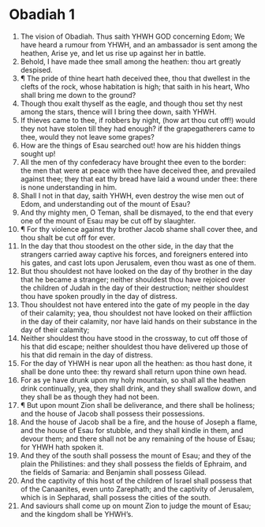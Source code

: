 ﻿# Obadiah 1
1. The vision of Obadiah. Thus saith YHWH GOD concerning Edom; We have heard a rumour from YHWH, and an ambassador is sent among the heathen, Arise ye, and let us rise up against her in battle. 
2. Behold, I have made thee small among the heathen: thou art greatly despised. 
3. ¶ The pride of thine heart hath deceived thee, thou that dwellest in the clefts of the rock, whose habitation is high; that saith in his heart, Who shall bring me down to the ground? 
4. Though thou exalt thyself as the eagle, and though thou set thy nest among the stars, thence will I bring thee down, saith YHWH. 
5. If thieves came to thee, if robbers by night, (how art thou cut off!) would they not have stolen till they had enough? if the grapegatherers came to thee, would they not leave some grapes? 
6. How are the things of Esau searched out! how are his hidden things sought up! 
7. All the men of thy confederacy have brought thee even to the border: the men that were at peace with thee have deceived thee, and prevailed against thee; they that eat thy bread have laid a wound under thee: there is none understanding in him. 
8. Shall I not in that day, saith YHWH, even destroy the wise men out of Edom, and understanding out of the mount of Esau? 
9. And thy mighty men, O Teman, shall be dismayed, to the end that every one of the mount of Esau may be cut off by slaughter. 
10. ¶ For thy violence against thy brother Jacob shame shall cover thee, and thou shalt be cut off for ever. 
11. In the day that thou stoodest on the other side, in the day that the strangers carried away captive his forces, and foreigners entered into his gates, and cast lots upon Jerusalem, even thou wast as one of them. 
12. But thou shouldest not have looked on the day of thy brother in the day that he became a stranger; neither shouldest thou have rejoiced over the children of Judah in the day of their destruction; neither shouldest thou have spoken proudly in the day of distress. 
13. Thou shouldest not have entered into the gate of my people in the day of their calamity; yea, thou shouldest not have looked on their affliction in the day of their calamity, nor have laid hands on their substance in the day of their calamity; 
14. Neither shouldest thou have stood in the crossway, to cut off those of his that did escape; neither shouldest thou have delivered up those of his that did remain in the day of distress. 
15. For the day of YHWH is near upon all the heathen: as thou hast done, it shall be done unto thee: thy reward shall return upon thine own head. 
16. For as ye have drunk upon my holy mountain, so shall all the heathen drink continually, yea, they shall drink, and they shall swallow down, and they shall be as though they had not been. 
17. ¶ But upon mount Zion shall be deliverance, and there shall be holiness; and the house of Jacob shall possess their possessions. 
18. And the house of Jacob shall be a fire, and the house of Joseph a flame, and the house of Esau for stubble, and they shall kindle in them, and devour them; and there shall not be any remaining of the house of Esau; for YHWH hath spoken it. 
19. And they of the south shall possess the mount of Esau; and they of the plain the Philistines: and they shall possess the fields of Ephraim, and the fields of Samaria: and Benjamin shall possess Gilead. 
20. And the captivity of this host of the children of Israel shall possess that of the Canaanites, even unto Zarephath; and the captivity of Jerusalem, which is in Sepharad, shall possess the cities of the south. 
21. And saviours shall come up on mount Zion to judge the mount of Esau; and the kingdom shall be YHWH’s. 
